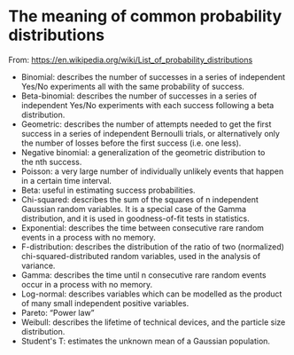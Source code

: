 # The meaning of common probability distributions

From: https://en.wikipedia.org/wiki/List_of_probability_distributions

- Binomial: describes the number of successes in a series of independent Yes/No experiments all with the same probability of success.
- Beta-binomial: describes the number of successes in a series of independent Yes/No experiments with each success following a beta distribution.
- Geometric: describes the number of attempts needed to get the first success in a series of independent Bernoulli trials, or alternatively only the number of losses before the first success (i.e. one less).
- Negative binomial: a generalization of the geometric distribution to the nth success.
- Poisson: a very large number of individually unlikely events that happen in a certain time interval.
- Beta: useful in estimating success probabilities.
- Chi-squared: describes the sum of the squares of n independent Gaussian random variables. It is a special case of the Gamma distribution, and it is used in goodness-of-fit tests in statistics.
- Exponential: describes the time between consecutive rare random events in a process with no memory.
- F-distribution: describes the distribution of the ratio of two (normalized) chi-squared-distributed random variables, used in the analysis of variance.
- Gamma: describes the time until n consecutive rare random events occur in a process with no memory.
- Log-normal: describes variables which can be modelled as the product of many small independent positive variables.
- Pareto: “Power law”
- Weibull: describes the lifetime of technical devices, and the particle size distribution.
- Student's T: estimates the unknown mean of a Gaussian population.